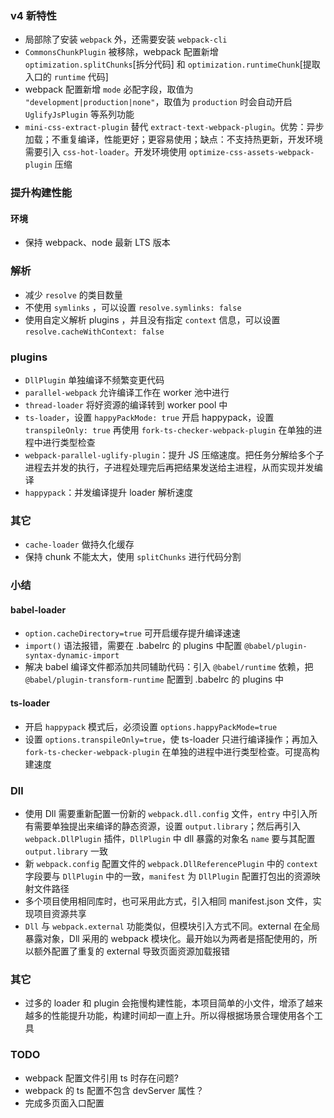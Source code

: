 ### v4 新特性

+ 局部除了安装 `webpack` 外，还需要安装 `webpack-cli`
+ `CommonsChunkPlugin` 被移除，webpack 配置新增 `optimization.splitChunks`[拆分代码] 和 `optimization.runtimeChunk`[提取入口的 `runtime` 代码]
+ webpack 配置新增 `mode` 必配字段，取值为 `"development|production|none"`，取值为 `production` 时会自动开启 `UglifyJsPlugin` 等系列功能
+ `mini-css-extract-plugin` 替代 `extract-text-webpack-plugin`。优势：异步加载；不重复编译，性能更好；更容易使用；缺点：不支持热更新，开发环境需要引入 `css-hot-loader`。开发环境使用 `optimize-css-assets-webpack-plugin` 压缩

### 提升构建性能

#### 环境
+ 保持 webpack、node 最新 LTS 版本

### 解析
+ 减少 `resolve` 的类目数量
+ 不使用 `symlinks` ，可以设置 `resolve.symlinks: false`
+ 使用自定义解析 plugins ，并且没有指定 `context` 信息，可以设置 `resolve.cacheWithContext: false`

### plugins
+ `DllPlugin` 单独编译不频繁变更代码
+ `parallel-webpack` 允许编译工作在 worker 池中进行
+ `thread-loader` 将好资源的编译转到 worker pool 中
+ `ts-loader`，设置 `happyPackMode: true` 开启 happypack，设置 `transpileOnly: true` 再使用 `fork-ts-checker-webpack-plugin` 在单独的进程中进行类型检查
+ `webpack-parallel-uglify-plugin`：提升 JS 压缩速度。把任务分解给多个子进程去并发的执行，子进程处理完后再把结果发送给主进程，从而实现并发编译
+ `happypack`：并发编译提升 loader 解析速度

### 其它
+ `cache-loader` 做持久化缓存
+ 保持 chunk 不能太大，使用 `splitChunks` 进行代码分割

### 小结

#### babel-loader
+ `option.cacheDirectory=true` 可开启缓存提升编译速速
+ `import()` 语法报错，需要在 .babelrc 的 plugins 中配置 `@babel/plugin-syntax-dynamic-import`
+ 解决 babel 编译文件都添加共同辅助代码：引入 `@babel/runtime` 依赖，把 `@babel/plugin-transform-runtime` 配置到 .babelrc 的 plugins 中

#### ts-loader
+ 开启 `happypack` 模式后，必须设置 `options.happyPackMode=true`
+ 设置 `options.transpileOnly=true`，使 ts-loader 只进行编译操作；再加入 `fork-ts-checker-webpack-plugin` 在单独的进程中进行类型检查。可提高构建速度

### Dll
+ 使用 Dll 需要重新配置一份新的 `webpack.dll.config` 文件，`entry` 中引入所有需要单独提出来编译的静态资源，设置 `output.library`；然后再引入 `webpack.DllPlugin` 插件，`DllPlugin` 中 dll 暴露的对象名 `name` 要与其配置 `output.library` 一致
+ 新 `webpack.config` 配置文件的 `webpack.DllReferencePlugin` 中的 `context` 字段要与 `DllPlugin` 中的一致，`manifest` 为 `DllPlugin` 配置打包出的资源映射文件路径
+ 多个项目使用相同库时，也可采用此方式，引入相同 manifest.json 文件，实现项目资源共享
+ `Dll` 与 `webpack.external` 功能类似，但模块引入方式不同。external 在全局暴露对象，Dll 采用的 webpack 模块化。最开始以为两者是搭配使用的，所以额外配置了重复的 external 导致页面资源加载报错

### 其它
+ 过多的 loader 和 plugin 会拖慢构建性能，本项目简单的小文件，增添了越来越多的性能提升功能，构建时间却一直上升。所以得根据场景合理使用各个工具

### TODO

+ webpack 配置文件引用 ts 时存在问题?
+ webpack 的 ts 配置不包含 devServer 属性？
+ 完成多页面入口配置
